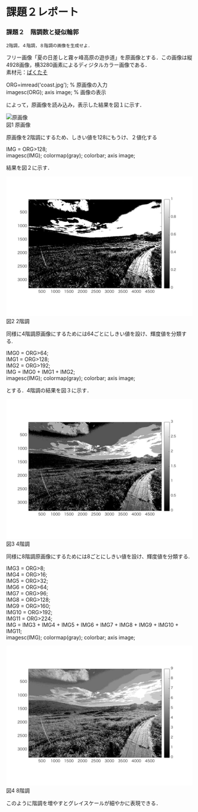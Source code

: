 
# 課題２レポート
### 課題２　階調数と疑似輪郭
    2階調，４階調，８階調の画像を生成せよ．

フリー画像「夏の日差しと霧ヶ峰高原の遊歩道」を原画像とする．この画像は縦4928画像，横3280画素によるディジタルカラー画像である．  
素材元：[ぱくたそ](https://www.pakutaso.com/20180713199post-16829.html,"画像元リンク")

ORG=imread('coast.jpg'); % 原画像の入力  
imagesc(ORG); axis image; % 画像の表示

によって，原画像を読み込み，表示した結果を図１に示す．

![原画像](https://github.com/masassy38062/lecture_image_processing/blob/master/image/coast.jpg?raw=true)  
図1 原画像

原画像を2階調にするため、しきい値を128にもうけ、２値化する

IMG = ORG>128;  
imagesc(IMG); colormap(gray); colorbar;  axis image;  


結果を図２に示す．

![原画像](https://github.com/masassy38062/lecture_image_processing/blob/master/image/2-1.jpg?raw=true)  
図2 2階調

同様に4階調原画像にするためには64ごとにしきい値を設け、輝度値を分類する.

IMG0 = ORG>64;  
IMG1 = ORG>128;  
IMG2 = ORG>192;  
IMG = IMG0 + IMG1 + IMG2;  
imagesc(IMG); colormap(gray); colorbar;  axis image;  

とする．4階調の結果を図３に示す．

![原画像](https://github.com/masassy38062/lecture_image_processing/blob/master/image/2-2.jpg?raw=true)  
図3 4階調

同様に8階調原画像にするためには8ごとにしきい値を設け、輝度値を分類する.

IMG3 = ORG>8;  
IMG4 = ORG>16;  
IMG5 = ORG>32;  
IMG6 = ORG>64;  
IMG7 = ORG>96;  
IMG8 = ORG>128;  
IMG9 = ORG>160;  
IMG10 = ORG>192;  
IMG11 = ORG>224;  
IMG = IMG3 + IMG4 + IMG5 + IMG6 + IMG7 + IMG8 + IMG9 + IMG10 + IMG11;  
imagesc(IMG); colormap(gray); colorbar;  axis image;  

![原画像](https://github.com/masassy38062/lecture_image_processing/blob/master/image/2-3.jpg?raw=true)  
図4 8階調

このように階調を増やすとグレイスケールが細やかに表現できる．
